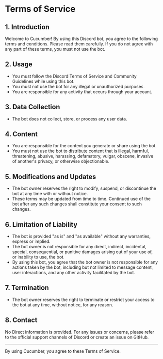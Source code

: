 # Terms of Service

## 1. Introduction
Welcome to Cucumber! By using this Discord bot, you agree to the following terms and conditions. Please read them carefully. If you do not agree with any part of these terms, you must not use the bot.

## 2. Usage
- You must follow the Discord Terms of Service and Community Guidelines while using this bot.
- You must not use the bot for any illegal or unauthorized purposes.
- You are responsible for any activity that occurs through your account.

## 3. Data Collection
- The bot does not collect, store, or process any user data.

## 4. Content
- You are responsible for the content you generate or share using the bot.
- You must not use the bot to distribute content that is illegal, harmful, threatening, abusive, harassing, defamatory, vulgar, obscene, invasive of another's privacy, or otherwise objectionable.

## 5. Modifications and Updates
- The bot owner reserves the right to modify, suspend, or discontinue the bot at any time with or without notice.
- These terms may be updated from time to time. Continued use of the bot after any such changes shall constitute your consent to such changes.

## 6. Limitation of Liability
- The bot is provided "as is" and "as available" without any warranties, express or implied.
- The bot owner is not responsible for any direct, indirect, incidental, special, consequential, or punitive damages arising out of your use of, or inability to use, the bot.
- By using this bot, you agree that the bot owner is not responsible for any actions taken by the bot, including but not limited to message content, user interactions, and any other activity facilitated by the bot.

## 7. Termination
- The bot owner reserves the right to terminate or restrict your access to the bot at any time, without notice, for any reason.

## 8. Contact
No Direct information is provided. For any issues or concerns, please refer to the official support channels of Discord or create an issue on GitHub.

---

By using Cucumber, you agree to these Terms of Service.
